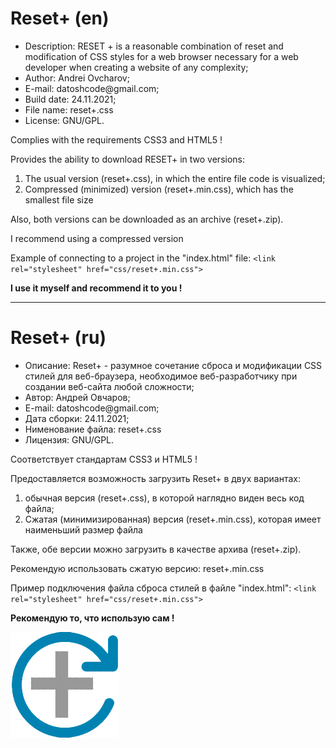 <h1>Reset+ (en) </h1>

<ul>
  <li>Description: RESET + is a reasonable combination of reset and modification of CSS styles for a web browser necessary for a web developer when creating a website of any complexity;</li>
  <li>Author: Andrei Ovcharov;</li>
  <li>E-mail: datoshcode@gmail.com;</li>
  <li>Build date: 24.11.2021;</li>
  <li>File name: reset+.css</li>
  <li>License: GNU/GPL.</li>
</ul>  
<p>
  Complies with the requirements CSS3 and HTML5 !
</p>

<p>
  Provides the ability to download RESET+ in two versions: 
  <ol>
    <li>The usual version (reset+.css), in which the entire file code is visualized;</li>
    <li>Compressed (minimized) version (reset+.min.css), which has the smallest file size</li>
    </ol>
  Also, both versions can be downloaded as an archive (reset+.zip). 
</p>
<p>
  I recommend using a compressed version
</p>
<p>
  Example of connecting to a project in the "index.html" file: 
  <code>&lt;link rel="stylesheet" href="css/reset+.min.css"&gt;</code>
</p>  

<p><strong>I use it myself and recommend it to you ! </strong></p>

<hr>

<h1>Reset+ (ru) </h1>

<ul>
  <li>Описание: Reset+ - разумное сочетание сброса и модификации CSS стилей для веб-браузера, необходимое веб-разработчику при создании веб-сайта любой сложности;</li>
  <li>Автор: Андрей Овчаров;</li>
  <li>E-mail: datoshcode@gmail.com;</li>
  <li>Дата сборки: 24.11.2021;</li>
  <li>Нименование файла: reset+.css</li>
  <li>Лицензия: GNU/GPL.</li>
</ul>  
<p>
  Соответствует стандартам CSS3 и HTML5 !
</p>

<p>
  Предоставляется возможность загрузить Reset+ в двух вариантах: 
  <ol>
    <li>обычная версия (reset+.css), в которой наглядно виден весь код файла;</li>
    <li>Cжатая (минимизированная) версия (reset+.min.css), которая имеет наименьший размер файла</li>
    </ol>
  Также, обе версии можно загрузить в качестве архива (reset+.zip). 
</p>
<p>
  Рекомендую использовать сжатую версию: reset+.min.css
</p>
<p>
  Пример подключения файла сброса стилей в файле "index.html": 
  <code>&lt;link rel="stylesheet" href="css/reset+.min.css"&gt;</code>
</p>  

<p><strong>Рекомендую то, что использую сам ! </strong></p>

<img  src="reset+logo.jpg" alt="logo">
